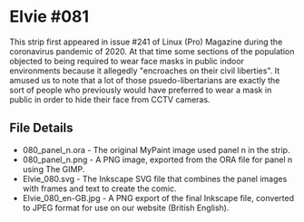 Elvie #081
==========
This strip first appeared in issue #241 of Linux (Pro) Magazine during the coronavirus pandemic of 2020. At that time some sections of the population objected to being required to wear face masks in public indoor environments because it allegedly "encroaches on their civil liberties". It amused us to note that a lot of those psuedo-libertarians are exactly the sort of people who previously would have preferred to wear a mask in public in order to hide their face from CCTV cameras.


File Details
------------
* 080_panel_n.ora     - The original MyPaint image used panel n in the strip.
* 080_panel_n.png     - A PNG image, exported from the ORA file for panel n using The GIMP.
* Elvie_080.svg       - The Inkscape SVG file that combines the panel images with frames and text to create the comic.
* Elvie_080_en-GB.jpg - A PNG export of the final Inkscape file, converted to JPEG format for use on our website (British English).

